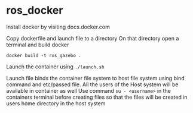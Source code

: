 # ros_docker
Install docker by visiting docs.docker.com


Copy dockerfile and launch file to a directory
On that directory open a terminal and build docker 

` docker build -t ros_gazebo . `

Launch the container using `./launch.sh`


Launch file binds the container file system to host file system using bind command and etc/passed file. All the users of the 
Host system will be available in container as well
Use command `su - <username>` in the containers terminal before creating files so that the files will be created in users home directory in the host system


